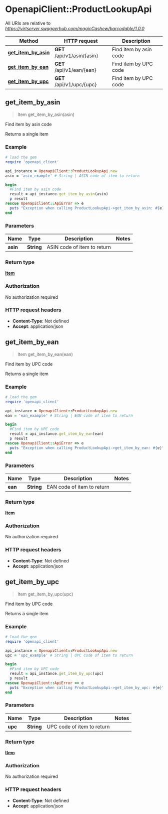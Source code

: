 # OpenapiClient::ProductLookupApi

All URIs are relative to *https://virtserver.swaggerhub.com/magicCashew/barcodable/1.0.0*

Method | HTTP request | Description
------------- | ------------- | -------------
[**get_item_by_asin**](ProductLookupApi.md#get_item_by_asin) | **GET** /api/v1/asin/{asin} | Find item by asin code
[**get_item_by_ean**](ProductLookupApi.md#get_item_by_ean) | **GET** /api/v1/ean/{ean} | Find item by UPC code
[**get_item_by_upc**](ProductLookupApi.md#get_item_by_upc) | **GET** /api/v1/upc/{upc} | Find item by UPC code



## get_item_by_asin

> Item get_item_by_asin(asin)

Find item by asin code

Returns a single item

### Example

```ruby
# load the gem
require 'openapi_client'

api_instance = OpenapiClient::ProductLookupApi.new
asin = 'asin_example' # String | ASIN code of item to return

begin
  #Find item by asin code
  result = api_instance.get_item_by_asin(asin)
  p result
rescue OpenapiClient::ApiError => e
  puts "Exception when calling ProductLookupApi->get_item_by_asin: #{e}"
end
```

### Parameters


Name | Type | Description  | Notes
------------- | ------------- | ------------- | -------------
 **asin** | **String**| ASIN code of item to return | 

### Return type

[**Item**](Item.md)

### Authorization

No authorization required

### HTTP request headers

- **Content-Type**: Not defined
- **Accept**: application/json


## get_item_by_ean

> Item get_item_by_ean(ean)

Find item by UPC code

Returns a single item

### Example

```ruby
# load the gem
require 'openapi_client'

api_instance = OpenapiClient::ProductLookupApi.new
ean = 'ean_example' # String | EAN code of item to return

begin
  #Find item by UPC code
  result = api_instance.get_item_by_ean(ean)
  p result
rescue OpenapiClient::ApiError => e
  puts "Exception when calling ProductLookupApi->get_item_by_ean: #{e}"
end
```

### Parameters


Name | Type | Description  | Notes
------------- | ------------- | ------------- | -------------
 **ean** | **String**| EAN code of item to return | 

### Return type

[**Item**](Item.md)

### Authorization

No authorization required

### HTTP request headers

- **Content-Type**: Not defined
- **Accept**: application/json


## get_item_by_upc

> Item get_item_by_upc(upc)

Find item by UPC code

Returns a single item

### Example

```ruby
# load the gem
require 'openapi_client'

api_instance = OpenapiClient::ProductLookupApi.new
upc = 'upc_example' # String | UPC code of item to return

begin
  #Find item by UPC code
  result = api_instance.get_item_by_upc(upc)
  p result
rescue OpenapiClient::ApiError => e
  puts "Exception when calling ProductLookupApi->get_item_by_upc: #{e}"
end
```

### Parameters


Name | Type | Description  | Notes
------------- | ------------- | ------------- | -------------
 **upc** | **String**| UPC code of item to return | 

### Return type

[**Item**](Item.md)

### Authorization

No authorization required

### HTTP request headers

- **Content-Type**: Not defined
- **Accept**: application/json

